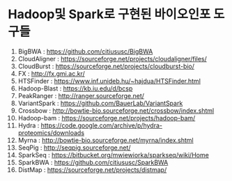 
# Hadoop및 Spark로 구현된 바이오인포 도구들

1.	BigBWA :	https://github.com/citiususc/BigBWA
2.	CloudAligner :	https://sourceforge.net/projects/cloudaligner/files/
3.	CloudBurst :	https://sourceforge.net/projects/cloudburst-bio/
4.	FX :	http://fx.gmi.ac.kr/
5.	HTSFinder :	https://www.inf.unideb.hu/~hajdua/HTSFinder.html
6.	Hadoop-Blast :	https://kb.iu.edu/d/bcsp
7.	PeakRanger :	http://ranger.sourceforge.net/
8.	VariantSpark :	https://github.com/BauerLab/VariantSpark
9.	Crossbow :	http://bowtie-bio.sourceforge.net/crossbow/index.shtml
10.	Hadoop-bam :	https://sourceforge.net/projects/hadoop-bam/
11.	Hydra :	https://code.google.com/archive/p/hydra-proteomics/downloads
12.	Myrna :	http://bowtie-bio.sourceforge.net/myrna/index.shtml
13.	SeqPig :	http://seqpig.sourceforge.net/
14.	SparkSeq :	https://bitbucket.org/mwiewiorka/sparkseq/wiki/Home
15.	SparkBWA :	https://github.com/citiususc/SparkBWA
16.	DistMap :	https://sourceforge.net/projects/distmap/
